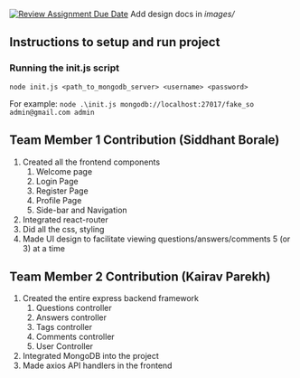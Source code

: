 [![Review Assignment Due Date](https://classroom.github.com/assets/deadline-readme-button-24ddc0f5d75046c5622901739e7c5dd533143b0c8e959d652212380cedb1ea36.svg)](https://classroom.github.com/a/tRxoBzS5)
Add design docs in *images/*

## Instructions to setup and run project

### Running the init.js script
`node init.js <path_to_mongodb_server> <username> <password>`

For example:
`node .\init.js mongodb://localhost:27017/fake_so admin@gmail.com admin`

## Team Member 1 Contribution (Siddhant Borale)

1. Created all the frontend components
    1. Welcome page
    2. Login Page
    3. Register Page
    4. Profile Page
    5. Side-bar and Navigation
2. Integrated react-router
3. Did all the css, styling
4. Made UI design to facilitate viewing questions/answers/comments 5 (or 3) at a time

## Team Member 2 Contribution (Kairav Parekh)

1. Created the entire express backend framework
    1. Questions controller
    2. Answers controller
    3. Tags controller
    4. Comments controller
    5. User Controller
2. Integrated MongoDB into the project
3. Made axios API handlers in the frontend
